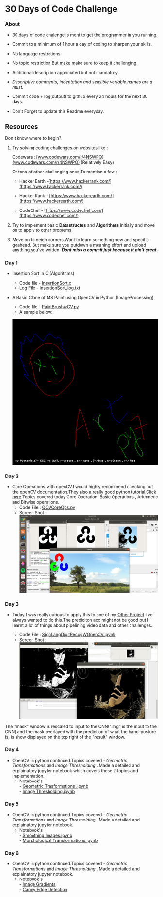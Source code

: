 # 30 Days of Code Challenge

### About

- 30 days of code chalenge is ment to get the programmer in you running.

- Commit to a minimum of 1 hour a day of coding to sharpen your skills.

- No language restrctions.

- No topic restriction.But make make sure to keep it challenging.

- Additional description appriciated but not mandatory.

- *Descriptive comments, indentation and sensible variable names are a must.*

- Commit code + log(output) to github every 24 hours for the next 30 days.

- Don't Forget to update this Readme everyday.


## Resources
Don't know where to begin?

1) Try solving coding challenges on websites like :

	Codewars : [www.codewars.com/r/4NSWPQ](www.codewars.com/r/4NSWPQ) (Relatively Easy)

	Or tons of other challenging ones.To mention a few :

	- Hacker Earth -[https://www.hackerrank.com/](https://www.hackerrank.com/)

	- Hacker Rank - [https://www.hackerearth.com/](https://www.hackerearth.com/)

	- CodeChef - [https://www.codechef.com/](https://www.codechef.com/)


2) Try to implement basic **Datastructes** and **Algorithms** initially and   	move on to apply to other problems.

3) Move on to neich corners.Want to learn something new and specific goahead.
But make sure you putdown a meaning effort and upload anything you've written.
***Dont miss a commit just because it ain't great.***

### Day 1
* Insertion Sort in C.(Algorithms)
	* Code file - [InsertionSort.c](https://github.com/Pythonista7/30_days_of_code-/blob/master/InsertionSort.c)
	* Log File - [InsertionSort_log.txt](https://github.com/Pythonista7/30_days_of_code-/blob/master/InsertionSort_log.txt)



* A Basic Clone of MS Paint using OpenCV in Python.(ImageProcessing)
	* Code file - [PaintBrushwCV.py](https://github.com/Pythonista7/30_days_of_code-/blob/master/PaintBrushwCV.py)
	* A sample below:
	
	![Drawing](https://github.com/Pythonista7/30_days_of_code-/blob/master/MonaLisa.png)
	

### Day 2
* Core Operations with openCV.I would highly recommend checking out the openCV documentation.They also a really good python tutorial.Click [here](https://docs.opencv.org/3.1.0/d6/d00/tutorial_py_root.html#gsc.tab=0).Topics covered today Core Operation: Basic Operations , Arithmetic and Bitwise operations.
	* Code File : [OCVCoreOps.py
](https://github.com/Pythonista7/30_days_of_code-/blob/master/OCVCoreOps.py)
	* Screen Shot :
	![Creating a Mask](https://github.com/Pythonista7/30_days_of_code-/blob/master/assets/Day2.png)

### Day 3
* Today I was really curious to apply this to one of my [Other Project](https://github.com/Pythonista7/Sign_Language_Digit_Recognition).I've always wanted to do this.The prediciton acc might not be good but I learnt a lot of things about pipelining video data and other challenges.

	* Code File : [SignLangDigitRecogWOpenCV.ipynb](https://github.com/Pythonista7/30_days_of_code-/blob/master/SignLangDigitRecogWOpenCV.ipynb)
	* Screen Shot :
![ScrnShot](https://github.com/Pythonista7/30_days_of_code-/blob/master/assets/SignLangScrnShot.jpeg)

The "mask" window is rescaled to input to the CNN("img" is the input to the CNN) and the mask overlayed with the prediction of what the hand-posture is, is show displayed on the top right of the "result" window.

### Day 4
* OpenCV in python continued.Topics covered - *Geometric Transformations* and *Image Thresholding* .
  Made a detailed and explainatory jupyter notebook which covers these 2 topics and implementation.
  	* Notebook's <br>
		     - [Geometric Trasformations .ipynb](https://github.com/Pythonista7/30_days_of_code-/blob/master/Geometric%20Trasformations%20.ipynb)<br>
		     - [Image Thresholding.ipynb](https://github.com/Pythonista7/30_days_of_code-/blob/master/Image%20Thresholding.ipynb)

### Day 5
* OpenCV in python continued.Topics covered - *Geometric Transformations* and *Image Thresholding* .
  Made a detailed and explainatory jupyter notebook.
  	* Notebook's <br>
		    - [Smoothing Images.ipynb](https://github.com/Pythonista7/30_days_of_code-/blob/master/Smoothing%20Images.ipynb)<br>
		    - [Morphological Transformations.ipynb](https://github.com/Pythonista7/30_days_of_code-/blob/master/Morphological%20Transformations.ipynb)

### Day 6
* OpenCV in python continued.Topics covered - *Geometric Transformations* and *Image Thresholding* .
  Made a detailed and explainatory jupyter notebook.
  	* Notebook's <br>
		    - [Image Gradients](https://github.com/Pythonista7/30_days_of_code-/blob/master/Image%20Gradients.ipynb)<br>
		    - [Canny Edge Detection](https://github.com/Pythonista7/30_days_of_code-/blob/master/Canny%20Edge%20Detection.ipynb)
